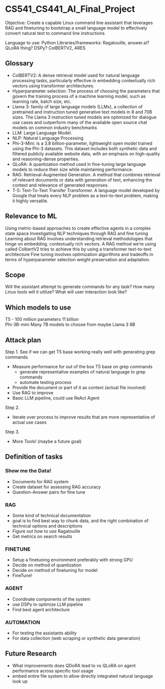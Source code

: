 # CS541_CS441_AI_Final_Project

Objective: Create a capable Linux command line assistant that leverages RAG and finetuning to bootstrap 
a small language model to effectively convert natural text to command line instructions

Language to use: Python
Libraries/frameworks: Ragatouille, answer.ai? QLoRA thing? DSPy? ColBERTV2, ARES

## Glossary
- ColBERTV2: A dense retrieval model used for natural language processing tasks, particularly effective in embedding contextually rich vectors using transformer architectures.
- Hyperparameter selection: The process of choosing the parameters that govern the training process of a machine learning model, such as learning rate, batch size, etc.
- Llama 3: family of large language models (LLMs), a collection of pretrained and instruction tuned generative text models in 8 and 70B sizes. The Llama 3 instruction tuned models are optimized for dialogue use cases and outperform many of the available open source chat models on common industry benchmarks
- LLM: Large Language Model.
- NLP: Natural Language Processing
- Phi-3-Mini: is a 3.8 billion-parameter, lightweight open model trained using the Phi-3 datasets. This dataset includes both synthetic data and filtered publicly available website data, with an emphasis on high-quality and reasoning-dense properties.
- QLoRA: A quantization method used in fine-tuning large language models to reduce their size while maintaining performance.
- RAG: Retrieval-Augmented Generation. A method that combines retrieval of relevant documents or data with generation of text, enhancing the context and relevance of generated responses.
-  T-5: Text-To-Text Transfer Transformer. A language model developed by Google that treats every NLP problem as a text-to-text problem, making it highly versatile.

## Relevance to ML
Using metric-based approaches to create effective agents in a complex state space
Investigating NLP techniques through RAG and fine tuning
Learning about RAG involves understanding retrieval methodologies that hinge on embedding.
contextually rich vectors. A RAG method we’re using called ColbertV2 tries to achieve this
by using a transformer text-to-text architecture
Fine tuning involves optimization algorithms and tradeoffs in terms of hyperparameter selection
weight preservation and adaptation.

## Scope
Will the assistant attempt to generate commands for any task? How many Linux tools will it utilize?
What will user interaction look like?

## Which models to use
T5 - 100 million parameters 11 billion  
Phi-3B-mini 
Many 7B models to choose from maybe Llama 3 8B  

## Attack plan
Step 1. See if we can get T5 base working really well with generating grep commands.  
  - Measure performance for out of the box T5 base on grep commands
      - generate representative examples of natural language to grep commands
      - automate testing process
  - Provide the document or part of it as context (actual file involved)
  - Use RAG to improve
  - Basic LLM pipeline, could use ReAct Agent
    
Step 2. 
  - Iterate over process to improve results that are more representative of actual use cases

Step 3. 
 - More Tools! (maybe a future goal)

## Definition of tasks
### Show me the Data!
- Documents for RAG system
- Create dataset for assessing RAG accuracy
- Question-Answer pairs for fine tune
### RAG
- Some kind of technical documentation
- goal is to find best way to chunk data, and the right combination of technical options and descriptions
- Figure out how to use Ragatouille
- Get metrics on search results
### FINETUNE
- Setup a finetuning environment preferably with strong GPU
- Decide on method of quantization
- Decide on method of finetuning for model
- FineTune!
### AGENT
- Coordinate components of the system
- use DSPy to optimize LLM pipeline
- Find best agent architecture
### AUTOMATION
- For testing the assistants ability
- For data collection (web scraping or synthetic data generation)

## Future Research
- What improvements does QDoRA lead to vs QLoRA on agent performance across specific tool usage
- embed entire file system to allow directly integrated natural language look up
